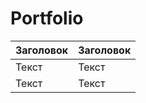 # Portfolio

| Заголовок  | Заголовок   |
| ------- | -------- |
| Текст   | Текст    |
| Текст   | Текст    |
